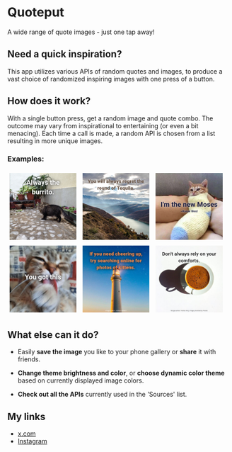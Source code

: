 # Quoteput

A wide range of quote images - just one tap away!

## Need a quick inspiration?

This app utilizes various APIs of random quotes and images, to produce a vast choice of randomized inspiring images with one press of a button.

## How does it work?

With a single button press, get a random image and quote combo.
The outcome may vary from inspirational to entertaining (or even a bit menacing).
Each time a call is made, a random API is chosen from a list resulting in more unique images.

### Examples:
<img src="./README_assets/Quoteput_example_png_1.png" alt="Example-image-1" width="30%" style="padding:1%;"/>
<img src="./README_assets/Quoteput_example_png_2.png" alt="Example-image-2" width="30%" style="padding:1%;"/>
<img src="./README_assets/Quoteput_example_png_3.png" alt="Example-image-3" width="30%" style="padding:1%;"/>
<br>
<img src="./README_assets/Quoteput_example_png_4.png" alt="Example-image-4" width="30%" style="padding:1%;"/>
<img src="./README_assets/Quoteput_example_png_5.png" alt="Example-image-5" width="30%" style="padding:1%;"/>
<img src="./README_assets/Quoteput_example_png_6.png" alt="Example-image-6" width="30%" style="padding:1%;"/>

## What else can it do?

- Easily **save the image** you like to your phone gallery or **share** it with friends.

- **Change theme brightness and color**, or **choose dynamic color theme** based on currently displayed image colors.

- **Check out all the APIs** currently used in the 'Sources' list.

## My links

- [x.com](https://x.com/MarekMusialDev)
- [Instagram](https://www.instagram.com/marek.musial.dev/)
